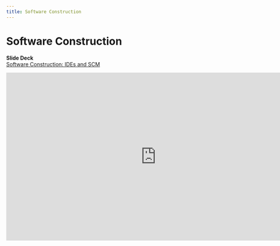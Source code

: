 ```yaml
---
title: Software Construction
---
```


# Software Construction

__Slide Deck__   
[Software Construction: IDEs and SCM](https://docs.google.com/presentation/d/1EmPO6DpLF4FrSBxlhn7yWRsWihS7p2mmLlOBW34CxW8/edit?usp=sharing)

<iframe width="800" height="450" src="https://www.youtube.com/embed/IVBtOLiXs0A" frameborder="0" allow="accelerometer; autoplay; encrypted-media; gyroscope; picture-in-picture" allowfullscreen></iframe>
